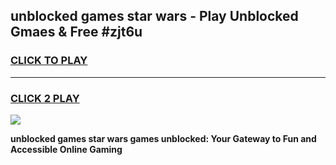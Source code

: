 
## unblocked games star wars - Play Unblocked Gmaes & Free #zjt6u
<h3>
<a href="https://news.freeplayer.one?title=unblocked_games_star_wars&ref=03M">CLICK TO PLAY</a></h3>
<hr>

<h3>
<a href="https://news.freeplayer.one?title=unblocked_games_star_wars&ref=03M">CLICK 2 PLAY</a>
  
</h3>

<a href="https://news.freeplayer.one?title=unblocked_games_star_wars&ref=03M"><img src="https://clearcache.store/games.png"></a>


**unblocked games star wars games unblocked: Your Gateway to Fun and Accessible Online Gaming**
